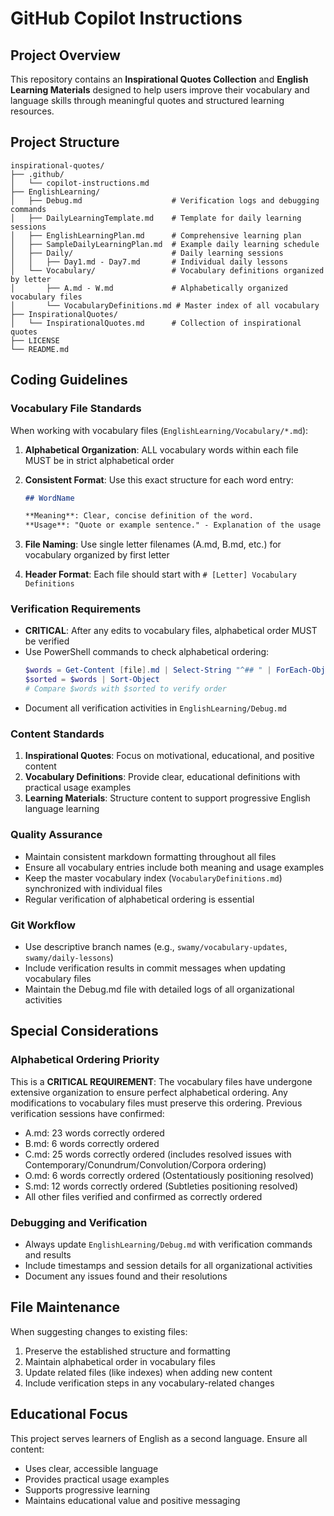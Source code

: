 # GitHub Copilot Instructions

## Project Overview

This repository contains an **Inspirational Quotes Collection** and **English Learning Materials** designed to help users improve their vocabulary and language skills through meaningful quotes and structured learning resources.

## Project Structure

```
inspirational-quotes/
├── .github/
│   └── copilot-instructions.md
├── EnglishLearning/
│   ├── Debug.md                    # Verification logs and debugging commands
│   ├── DailyLearningTemplate.md    # Template for daily learning sessions
│   ├── EnglishLearningPlan.md      # Comprehensive learning plan
│   ├── SampleDailyLearningPlan.md  # Example daily learning schedule
│   ├── Daily/                      # Daily learning sessions
│   │   ├── Day1.md - Day7.md       # Individual daily lessons
│   └── Vocabulary/                 # Vocabulary definitions organized by letter
│       ├── A.md - W.md             # Alphabetically organized vocabulary files
│       └── VocabularyDefinitions.md # Master index of all vocabulary
├── InspirationalQuotes/
│   └── InspirationalQuotes.md      # Collection of inspirational quotes
├── LICENSE
└── README.md
```

## Coding Guidelines

### Vocabulary File Standards

When working with vocabulary files (`EnglishLearning/Vocabulary/*.md`):

1. **Alphabetical Organization**: ALL vocabulary words within each file MUST be in strict alphabetical order
2. **Consistent Format**: Use this exact structure for each word entry:

   ```markdown
   ## WordName

   **Meaning**: Clear, concise definition of the word.
   **Usage**: "Quote or example sentence." - Explanation of the usage context.
   ```

3. **File Naming**: Use single letter filenames (A.md, B.md, etc.) for vocabulary organized by first letter
4. **Header Format**: Each file should start with `# [Letter] Vocabulary Definitions`

### Verification Requirements

- **CRITICAL**: After any edits to vocabulary files, alphabetical order MUST be verified
- Use PowerShell commands to check alphabetical ordering:
  ```powershell
  $words = Get-Content [file].md | Select-String "^## " | ForEach-Object { $_.ToString().Substring(3) }
  $sorted = $words | Sort-Object
  # Compare $words with $sorted to verify order
  ```
- Document all verification activities in `EnglishLearning/Debug.md`

### Content Standards

1. **Inspirational Quotes**: Focus on motivational, educational, and positive content
2. **Vocabulary Definitions**: Provide clear, educational definitions with practical usage examples
3. **Learning Materials**: Structure content to support progressive English language learning

### Quality Assurance

- Maintain consistent markdown formatting throughout all files
- Ensure all vocabulary entries include both meaning and usage examples
- Keep the master vocabulary index (`VocabularyDefinitions.md`) synchronized with individual files
- Regular verification of alphabetical ordering is essential

### Git Workflow

- Use descriptive branch names (e.g., `swamy/vocabulary-updates`, `swamy/daily-lessons`)
- Include verification results in commit messages when updating vocabulary files
- Maintain the Debug.md file with detailed logs of all organizational activities

## Special Considerations

### Alphabetical Ordering Priority

This is a **CRITICAL REQUIREMENT**: The vocabulary files have undergone extensive organization to ensure perfect alphabetical ordering. Any modifications to vocabulary files must preserve this ordering. Previous verification sessions have confirmed:

- A.md: 23 words correctly ordered
- B.md: 6 words correctly ordered
- C.md: 25 words correctly ordered (includes resolved issues with Contemporary/Conundrum/Convolution/Corpora ordering)
- O.md: 6 words correctly ordered (Ostentatiously positioning resolved)
- S.md: 12 words correctly ordered (Subtleties positioning resolved)
- All other files verified and confirmed as correctly ordered

### Debugging and Verification

- Always update `EnglishLearning/Debug.md` with verification commands and results
- Include timestamps and session details for all organizational activities
- Document any issues found and their resolutions

## File Maintenance

When suggesting changes to existing files:

1. Preserve the established structure and formatting
2. Maintain alphabetical order in vocabulary files
3. Update related files (like indexes) when adding new content
4. Include verification steps in any vocabulary-related changes

## Educational Focus

This project serves learners of English as a second language. Ensure all content:

- Uses clear, accessible language
- Provides practical usage examples
- Supports progressive learning
- Maintains educational value and positive messaging
